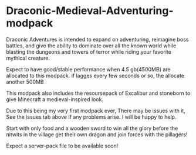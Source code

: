 # Draconic-Medieval-Adventuring-modpack

Draconic Adventures is intended to expand on adventuring, reimagine boss battles, and give the ability to dominate over all the known world while blasting the dungeons and towers of terror while riding your favorite mythical creature.

 Expect to have good/stable performance when 4.5 gb(4500MB) are allocated to this modpack. if lagges every few seconds or so, the allocate another 500MB

This modpack also includes the resoursepack of Excalibur and stoneborn to give Minecraft a medieval-inspired look.

Due to this being my very first modpack ever, There may be issues with it, See the issues tab above If any problems arise. I will be happy to help.

Start with only food and a wooden sword to win all the glory before the nitwits in the village get their own dragon and join forces with the pillagers!

Expect a server-pack file to be available soon!

